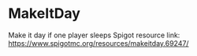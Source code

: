 # MakeItDay
Make it day if one player sleeps
Spigot resource link: https://www.spigotmc.org/resources/makeitday.69247/
